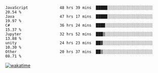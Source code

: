 <!--START_SECTION:waka-->

```text
JavaScript              48 hrs 39 mins  █████░░░░░░░░░░░░░░░░░░░░   20.54 %
Java                    47 hrs 17 mins  █████░░░░░░░░░░░░░░░░░░░░   19.97 %
C#                      36 hrs 24 mins  ████░░░░░░░░░░░░░░░░░░░░░   15.37 %
Jupyter                 32 hrs 52 mins  ███▒░░░░░░░░░░░░░░░░░░░░░   13.88 %
unity                   24 hrs 23 mins  ██▓░░░░░░░░░░░░░░░░░░░░░░   10.30 %
Other                   20 hrs 37 mins  ██▒░░░░░░░░░░░░░░░░░░░░░░   08.71 %
```

<!--END_SECTION:waka-->
[![wakatime](https://wakatime.com/badge/user/6c2f442e-41b4-42e3-bc06-d5d8203ad1da.svg)](https://wakatime.com/@6c2f442e-41b4-42e3-bc06-d5d8203ad1da)
